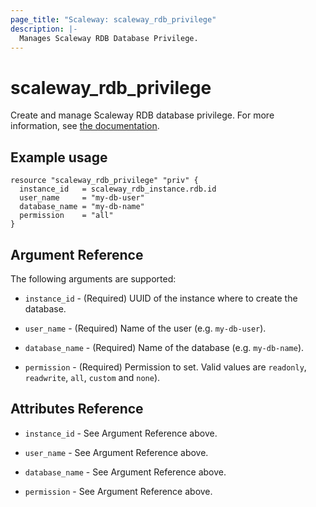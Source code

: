 ```yaml
---
page_title: "Scaleway: scaleway_rdb_privilege"
description: |-
  Manages Scaleway RDB Database Privilege.
---
```


# scaleway_rdb_privilege

Create and manage Scaleway RDB database privilege.
For more information, see [the documentation](https://developers.scaleway.com/en/products/rdb/api).

## Example usage


```hcl
resource "scaleway_rdb_privilege" "priv" {
  instance_id   = scaleway_rdb_instance.rdb.id
  user_name     = "my-db-user"
  database_name = "my-db-name"
  permission    = "all"
}
```

## Argument Reference

The following arguments are supported:

- `instance_id` - (Required) UUID of the instance where to create the database.

- `user_name` - (Required) Name of the user (e.g. `my-db-user`).

- `database_name` - (Required) Name of the database (e.g. `my-db-name`).

- `permission` - (Required) Permission to set. Valid values are `readonly`, `readwrite`, `all`, `custom` and `none`).

## Attributes Reference

- `instance_id` - See Argument Reference above.

- `user_name` - See Argument Reference above.

- `database_name` - See Argument Reference above.

- `permission` - See Argument Reference above.
